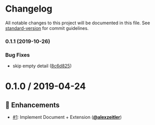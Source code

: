 # Changelog

All notable changes to this project will be documented in this file. See [standard-version](https://github.com/conventional-changelog/standard-version) for commit guidelines.

### 0.1.1 (2019-10-26)


### Bug Fixes

* skip empty detail ([8c6d825](https://github.com/PDMLab/http-problem-details/commit/8c6d825327310a1acb271fafa83105860b92a951))

# 0.1.0 / 2019-04-24

## :tada: Enhancements

- [#1](https://github.com/pdmlab/http-problem-details/issues/1): Implement Document + Extension ([**@alexzeitler**](https://github.com/alexzeitler))
